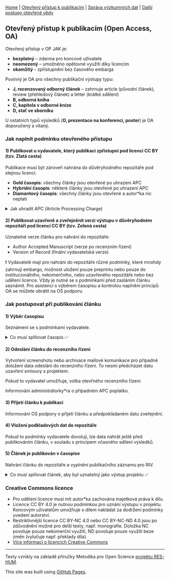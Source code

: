 [Home](/osprinciples/) | [Otevřený přístup k publikacím](/osprinciples/open-access) | [Správa výzkumných dat](/osprinciples/sprava-dat) | [Další postupy otevřené vědy](/osprinciples/dalsi-postupy) 

## Otevřený přístup k publikacím (Open Access, OA)

Otevřený přístup v OP JAK je: 
- **bezplatný** – zdarma pro koncové uživatele 
- **neomezený** – umožněno opětovné využití díky licencím 
- **okamžitý** – zpřístupnění bez časového embarga

Povinný je OA pro všechny publikační výstupy typu: 
- **J, recenzovaný odborný článek** – zahrnuje article (původní článek), review (přehledový článek) a letter (krátké sdělení) 
- **B, odborná kniha**
- **C, kapitola v odborné knize**
- **D, stať ve sborníku**

U ostatních typů výsledků (**O, prezentace na konferenci, poster**) je OA doporučený a vítaný. 

### Jak naplnit podmínku otevřeného přístupu

#### 1) Publikovat u vydavatele, který publikaci zpřístupní pod licencí CC BY (tzv. Zlatá cesta)
Publikace musí být zároveň nahrána do důvěryhodného repozitáře pod stejnou licencí.

- **Gold časopis**: všechny články jsou otevřené po uhrazení APC
- **Hybridní časopis**: některé články jsou otevřené po uhrazení APC
- **Diamantový časopis**: všechny články jsou otevřené a autor\*ka nic neplatí

<details markdown="1">
  <summary>Jak uhradit APC (Article Processing Charge)</summary> 
  
Poplatky za otevření článku se pohybují okolo 3000 EUR (může to být mnohem víc) a jsou na ně vyčleněny projektové finance. Je možné využít slev díky smlouvám s vydavateli v rámci projektu Czechelib.

⭑ Pro MU: Tokeny s omezeným počtem nejsou přidělovány projektovým publikacím, ale je možné využít plošných slev a odpuštění poplatků.

[Více informací o smlouvách v projektu Czechelib](czechelib.cz/cs/419-instrukce-pro-autory)

</details>

#### 2) Publikovat uzavřeně a zveřejněnit verzi výstupu v důvěryhodném repozitáři pod licencí CC BY (tzv. Zelená cesta)

Uznatelné verze článku pro nahrání do repozitáře:
- Author Accepted Manuscript (verze po recenzním řízení)
- Version of Record (finální vydavatelská verze)

❗ Vydavatelé mají pro nahrání do repozitáře různé podmínky, které mnohdy zahrnují embargo, možnost uložení pouze preprintu nebo pouze do institucionálního, nekomerčního, nebo uzavřeného repozitáře nebo bez udělení licence. Vždy je nutné se s podmínkami před zasláním článku seznámit. Pro asistenci s výběrem časopisu a kontrolou naplnění principů OA se můžete obrátit na OS podporu. 

### Jak postupovat při publikování článku

#### 1) Výběr časopisu
Seznámení se s podmínkami vydavatele.

<details markdown="1">
  <summary>Co musí splňovat časopis ✅</summary> 

 - podmínky vydavatele ponechávají majetková autorská práva autorce\*ovi 
 - článek vyjde v časopise (Gold, Hybridním nebo Diamantovém) pod licencí CC BY 4.0 
 - vydavatel umožňuje bezodkladné (bez embarga) nahrání verze po recenzním řízení nebo finální verze článku do repozitáře pod licencí CC BY 4.0

</details>

#### 2) Odeslání článku do recenzního řízení 
Vytvoření screenshotu nebo archivace mailové komunikace pro případné doložení data odeslání do recenzního řízení. To nesmí předcházet datu uzavření smlouvy s projektem.

Pokud to vydavatel umožňuje, volba otevřného recenzního řízení.

Informování administrátorky\*ra o případném APC poplatku. 

#### 3) Přijetí článku k publikaci 
Informování OS podpory o přijetí článku a předpokládaném datu zveřejnění.

#### 4) Vložení podkladových dat do repozitáře 
Pokud to podmínky vydavatele dovolují, lze data nahrát ještě před publikováním článku, v souladu s principem včasného sdílení výsledků. 

#### 5) Článek je publikován v časopise 
Nahrání článku do repozitáře a vyplnění publikačního záznamu pro RIV.

<details markdown="1">
<summary>Co musí splňovat článek, aby byl uznatelný jako výstup projektu ✅</summary> 
  
 - prokazatelně vznikl v rámci projektu – odeslání do časopisu po začátku projektu a uzavření smlouvy 
 - obsahuje poděkování projektu
 - má přiděleno DOI
 - verze po recenzním řízení nebo finální verze je nahrána v důvěryhodném repozitáři pod licencí CC BY 4.0 – platí pro zelenou i zlatou cestu
 - má publikována podkladová data a je s nimi pomocí metadat propojen
 - splňuje kritéria pro odvod do RIV jako očekávaný druh výsledku a bude za instituci odveden

</details>

### Creative Commons licence

- Pro udělení licence musí mít autor\*ka zachována majetková práva k dílu.
- Licence CC BY 4.0 je nutnou podmínkou pro uznání výstupu v projektu. Koncovým uživatelům umožňuje s dílem nakládat za dodržení podmínky uvedení autorství.
- Restriktivnější licence CC BY-NC 4.0 nebo CC BY-NC-ND 4.0 jsou po zdůvodnění možné pro delší texty, např. monografie. Doložka NC povoluje pouze nekomerční využití, ND povoluje pouze využití beze změn (vylučuje např. překlady díla).
- [Více informací o licencích Creative Commons](creativecommons.org/share-your-work/cclicenses)

---

Texty vznikly na základě příručky Metodika pro Open Science [projektu RES-HUM](https://reshum.muni.cz).

This site was built using [GitHub Pages](https://pages.github.com/).